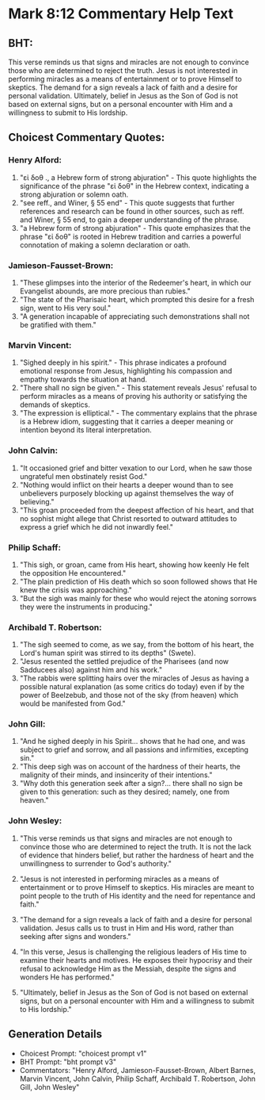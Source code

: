 # Mark 8:12 Commentary Help Text

## BHT:
This verse reminds us that signs and miracles are not enough to convince those who are determined to reject the truth. Jesus is not interested in performing miracles as a means of entertainment or to prove Himself to skeptics. The demand for a sign reveals a lack of faith and a desire for personal validation. Ultimately, belief in Jesus as the Son of God is not based on external signs, but on a personal encounter with Him and a willingness to submit to His lordship.

## Choicest Commentary Quotes:
### Henry Alford:
1. "εἰ δοθ ., a Hebrew form of strong abjuration" - This quote highlights the significance of the phrase "εἰ δοθ" in the Hebrew context, indicating a strong abjuration or solemn oath.
2. "see reff., and Winer, § 55 end" - This quote suggests that further references and research can be found in other sources, such as reff. and Winer, § 55 end, to gain a deeper understanding of the phrase.
3. "a Hebrew form of strong abjuration" - This quote emphasizes that the phrase "εἰ δοθ" is rooted in Hebrew tradition and carries a powerful connotation of making a solemn declaration or oath.

### Jamieson-Fausset-Brown:
1. "These glimpses into the interior of the Redeemer's heart, in which our Evangelist abounds, are more precious than rubies."
2. "The state of the Pharisaic heart, which prompted this desire for a fresh sign, went to His very soul."
3. "A generation incapable of appreciating such demonstrations shall not be gratified with them."

### Marvin Vincent:
1. "Sighed deeply in his spirit." - This phrase indicates a profound emotional response from Jesus, highlighting his compassion and empathy towards the situation at hand.
2. "There shall no sign be given." - This statement reveals Jesus' refusal to perform miracles as a means of proving his authority or satisfying the demands of skeptics.
3. "The expression is elliptical." - The commentary explains that the phrase is a Hebrew idiom, suggesting that it carries a deeper meaning or intention beyond its literal interpretation.

### John Calvin:
1. "It occasioned grief and bitter vexation to our Lord, when he saw those ungrateful men obstinately resist God."
2. "Nothing would inflict on their hearts a deeper wound than to see unbelievers purposely blocking up against themselves the way of believing."
3. "This groan proceeded from the deepest affection of his heart, and that no sophist might allege that Christ resorted to outward attitudes to express a grief which he did not inwardly feel."

### Philip Schaff:
1. "This sigh, or groan, came from His heart, showing how keenly He felt the opposition He encountered."
2. "The plain prediction of His death which so soon followed shows that He knew the crisis was approaching."
3. "But the sigh was mainly for these who would reject the atoning sorrows they were the instruments in producing."

### Archibald T. Robertson:
1. "The sigh seemed to come, as we say, from the bottom of his heart, the Lord's human spirit was stirred to its depths" (Swete).
2. "Jesus resented the settled prejudice of the Pharisees (and now Sadducees also) against him and his work."
3. "The rabbis were splitting hairs over the miracles of Jesus as having a possible natural explanation (as some critics do today) even if by the power of Beelzebub, and those not of the sky (from heaven) which would be manifested from God."

### John Gill:
1. "And he sighed deeply in his Spirit... shows that he had one, and was subject to grief and sorrow, and all passions and infirmities, excepting sin."
2. "This deep sigh was on account of the hardness of their hearts, the malignity of their minds, and insincerity of their intentions."
3. "Why doth this generation seek after a sign?... there shall no sign be given to this generation: such as they desired; namely, one from heaven."

### John Wesley:
1. "This verse reminds us that signs and miracles are not enough to convince those who are determined to reject the truth. It is not the lack of evidence that hinders belief, but rather the hardness of heart and the unwillingness to surrender to God's authority."

2. "Jesus is not interested in performing miracles as a means of entertainment or to prove Himself to skeptics. His miracles are meant to point people to the truth of His identity and the need for repentance and faith."

3. "The demand for a sign reveals a lack of faith and a desire for personal validation. Jesus calls us to trust in Him and His word, rather than seeking after signs and wonders."

4. "In this verse, Jesus is challenging the religious leaders of His time to examine their hearts and motives. He exposes their hypocrisy and their refusal to acknowledge Him as the Messiah, despite the signs and wonders He has performed."

5. "Ultimately, belief in Jesus as the Son of God is not based on external signs, but on a personal encounter with Him and a willingness to submit to His lordship."


## Generation Details
- Choicest Prompt: "choicest prompt v1"
- BHT Prompt: "bht prompt v3"
- Commentators: "Henry Alford, Jamieson-Fausset-Brown, Albert Barnes, Marvin Vincent, John Calvin, Philip Schaff, Archibald T. Robertson, John Gill, John Wesley"
